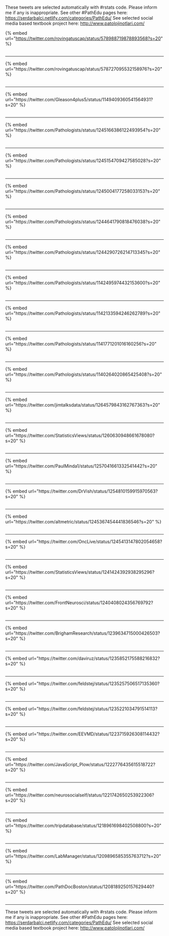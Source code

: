 

These tweets are selected automatically with #rstats code. Please inform me if any is inappropriate.
See other #PathEdu pages here: https://serdarbalci.netlify.com/categories/PathEdu/ 
See selected social media based textbook project here: http://www.patolojinotlari.com/

{% embed url="https://twitter.com/rovingatuscap/status/578988719878893568?s=20" %}<br>
<br>
<hr>
{% embed url="https://twitter.com/rovingatuscap/status/578727095532158976?s=20" %}<br>
<br>
<hr>
{% embed url="https://twitter.com/Gleason4plus5/status/1149409360541564931?s=20" %}<br>
<br>
<hr>
{% embed url="https://twitter.com/Pathologists/status/1245166386122493954?s=20" %}<br>
<br>
<hr>
{% embed url="https://twitter.com/Pathologists/status/1245154709427585028?s=20" %}<br>
<br>
<hr>
{% embed url="https://twitter.com/Pathologists/status/1245004177258033153?s=20" %}<br>
<br>
<hr>
{% embed url="https://twitter.com/Pathologists/status/1244641790818476038?s=20" %}<br>
<br>
<hr>
{% embed url="https://twitter.com/Pathologists/status/1244290726214713345?s=20" %}<br>
<br>
<hr>
{% embed url="https://twitter.com/Pathologists/status/1142495974432153600?s=20" %}<br>
<br>
<hr>
{% embed url="https://twitter.com/Pathologists/status/1142133594246262789?s=20" %}<br>
<br>
<hr>
{% embed url="https://twitter.com/Pathologists/status/1141771201016160256?s=20" %}<br>
<br>
<hr>
{% embed url="https://twitter.com/Pathologists/status/1140264020865425408?s=20" %}<br>
<br>
<hr>
{% embed url="https://twitter.com/jimtalksdata/status/1264579843162767363?s=20" %}<br>
<br>
<hr>
{% embed url="https://twitter.com/StatisticsViews/status/1260630948661678080?s=20" %}<br>
<br>
<hr>
{% embed url="https://twitter.com/PaulMinda1/status/1257041661332541442?s=20" %}<br>
<br>
<hr>
{% embed url="https://twitter.com/DrVish/status/1254810159915970563?s=20" %}<br>
<br>
<hr>
{% embed url="https://twitter.com/altmetric/status/1245367454441836546?s=20" %}<br>
<br>
<hr>
{% embed url="https://twitter.com/OncLive/status/1245413147802054658?s=20" %}<br>
<br>
<hr>
{% embed url="https://twitter.com/StatisticsViews/status/1241424392938295296?s=20" %}<br>
<br>
<hr>
{% embed url="https://twitter.com/FrontNeurosci/status/1240408024356769792?s=20" %}<br>
<br>
<hr>
{% embed url="https://twitter.com/BrighamResearch/status/1239634715000426503?s=20" %}<br>
<br>
<hr>
{% embed url="https://twitter.com/daviruz/status/1235852175588216832?s=20" %}<br>
<br>
<hr>
{% embed url="https://twitter.com/feldstej/status/1235257506517135360?s=20" %}<br>
<br>
<hr>
{% embed url="https://twitter.com/feldstej/status/1235221034791514113?s=20" %}<br>
<br>
<hr>
{% embed url="https://twitter.com/EEVMD/status/1223715926308114432?s=20" %}<br>
<br>
<hr>
{% embed url="https://twitter.com/JavaScript_Plow/status/1222776435615518722?s=20" %}<br>
<br>
<hr>
{% embed url="https://twitter.com/neurosocialself/status/1221742650253922306?s=20" %}<br>
<br>
<hr>
{% embed url="https://twitter.com/tripdatabase/status/1218961698402508800?s=20" %}<br>
<br>
<hr>
{% embed url="https://twitter.com/LabManager/status/1209896585355763712?s=20" %}<br>
<br>
<hr>
{% embed url="https://twitter.com/PathDocBoston/status/1208189250157629440?s=20" %}<br>
<br>
<hr>


These tweets are selected automatically with #rstats code. Please inform me if any is inappropriate.
See other #PathEdu pages here: https://serdarbalci.netlify.com/categories/PathEdu/ 
See selected social media based textbook project here: http://www.patolojinotlari.com/
